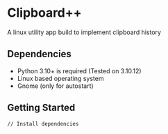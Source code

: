 # Clipboard++
A linux utility app build to implement clipboard history
## Dependencies
- Python 3.10+ is required (Tested on 3.10.12)
- Linux based operating system
- Gnome (only for autostart)

## Getting Started
```bash
// Install dependencies 
```
